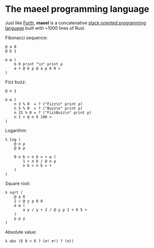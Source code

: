 # The maeel programming language

Just like [Forth](https://en.wikipedia.org/wiki/Forth_(programming_language)), **maeel** is a concatenative [stack oriented programming language](https://en.wikipedia.org/wiki/Stack-oriented_programming) built with ~1000 lines of Rust.


Fibonacci sequence:

```
@ a 0
@ b 1

α ω (
    b δ print "\n" print ρ
    a + @ b ρ @ a ρ b 0 >
)
```

Fizz buzz:

```
@ n 1

α ω (
    n 3 % 0  = ? ("Fizz\n" print ρ)
    n 5 % 0  = ? ("Buzz\n" print ρ)
    n 15 % 0 = ? ("FizzBuzz\n" print ρ)
    n 1 + @ n δ 100 <
)
```

Logarithm:

```
λ log (
    @ n ρ
    @ b ρ

    0 n b > n b = + ω (
        1 + n b / @ n ρ
        n b > n b = +
    )
)
```

Square root:

```
λ sqrt (
    @ a δ
    2 / @ y ρ 0 0
    α ω (
        a y / y + 2 / @ y ρ 1 + δ 5 <
    )
    ρ ρ y
)
```

Absolute value:

```
λ abs (δ 0 < δ ? (σ! σ!) ? (σ))
```